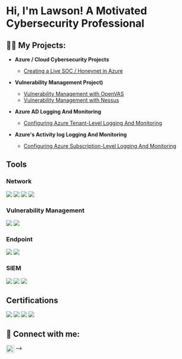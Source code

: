 <h1>Hi, I'm Lawson! A Motivated Cybersecurity Professional
<h2>👨‍💻 My Projects:</h2>

- <b>Azure / Cloud Cybersecurity Projects</b>
  - [Creating a Live SOC / Honeynet in Azure](https://github.com/LawsonSecOps/Azure-Cloud-SOC-and-Honeynet)
- <b>Vulnerability Management Project)</b>
  - [Vulnerability Management with OpenVAS](https://github.com/LawsonSecOps/Vulnerability-Management-with-OpenVAS)
  - [Vulnerability Management with Nessus](https://github.com/LawsonSecOps/Vulnerability-Management-with-Nessus)
- <b>Azure AD Logging And Monitoring</b>
  - [Configuring Azure Tenant-Level Logging And Monitoring ](https://github.com/LawsonSecOps/AAD-Logging-Monitoring)
  
- <b>Azure's Activity log Logging And Monitoring</b>
  - [Configuring Azure Subscription-Level Logging And Monitoring](https://github.com/LawsonSecOps/Azure-Activity-Log-Logging-Monitoring)

## Tools


### Network
<div>
    <img src="https://img.shields.io/badge/-Wireshark-1679A7?&style=for-the-badge&logo=Wireshark&logoColor=white" />
    <img src="https://img.shields.io/badge/-Suricata-EF3B2D?&style=for-the-badge&logo=Suricata&logoColor=white" />
    <img src="https://img.shields.io/badge/-Zeek-777BB4?&style=for-the-badge&logo=Zeek&logoColor=white" />
    <img src="https://img.shields.io/badge/-Palo%20Alto%20Firewall-0076D6?&style=for-the-badge&logo=Palo%20Alto%20Networks&logoColor=white" />

</div>

### Vulnerability Management
<div>
    <img src="https://img.shields.io/badge/-Nessus-00C8FF?&style=for-the-badge&logo=Tenable&logoColor=white" />

  <img src="https://img.shields.io/badge/-OpenVAS-2F74C0?&style=for-the-badge&logo=OpenVAS&logoColor=white" />
    

</div>




### Endpoint
<div>
    <img src="https://img.shields.io/badge/-Microsoft_Defender_for_Endpoint-00A4EF?&style=for-the-badge&logo=Microsoft&logoColor=white" />
    <img src="https://img.shields.io/badge/-Velociraptor-4B275F?&style=for-the-badge&logo=Velociraptor&logoColor=white" />
</div>

### SIEM
<div>
    <img src="https://img.shields.io/badge/-Microsoft_Sentinel-0078D4?&style=for-the-badge&logo=Microsoft&logoColor=white" />
    <img src="https://img.shields.io/badge/-Splunk-000000?&style=for-the-badge&logo=Splunk&logoColor=white" />
    <img src="https://img.shields.io/badge/-Elastic-005571?&style=for-the-badge&logo=Elastic&logoColor=white" />
</div>

 ## Certifications

<div>
<img src="https://img.shields.io/badge/-Security%2B-FF0000?&style=for-the-badge&logo=CompTIA&logoColor=white" />
<img src="https://img.shields.io/badge/-Palo%20Alto%20Networks%20Certified%20Network%20Security%20Engineer%20(PCNSE)-0076D6?&style=for-the-badge&logo=Palo%20Alto%20Networks&logoColor=white" />
  <img src="https://img.shields.io/badge/-Qualys%20Certified%20Specialist-00ADEF?&style=for-the-badge&logo=Qualys&logoColor=white" />
<img src="https://img.shields.io/badge/-Microsoft%20Certified%20Azure%20Security%20Engineer%20Associate-0089D6?&style=for-the-badge&logo=microsoft%20azure&logoColor=white" />




<h2> 🤳 Connect with me:</h2>


[<img align="left" alt="LawsonOnokpasah | LinkedIn" width="22px" src="https://cdn.jsdelivr.net/npm/simple-icons@v3/icons/linkedin.svg" />][linkedin]



[linkedin]: https://www.linkedin.com/in/lawson-onokpasah-06-11-78/


-->

